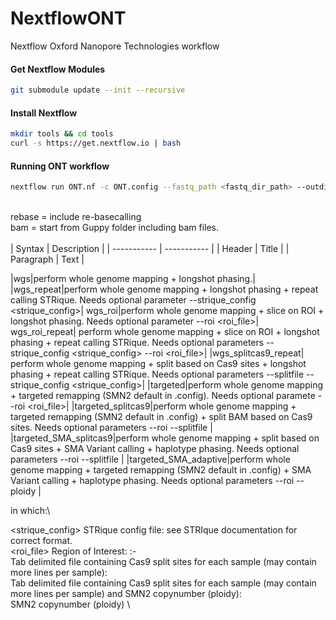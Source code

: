 # NextflowONT
Nextflow Oxford Nanopore Technologies workflow

#### Get Nextflow Modules
```bash
git submodule update --init --recursive
```

#### Install Nextflow
```bash
mkdir tools && cd tools
curl -s https://get.nextflow.io | bash
```

#### Running ONT workflow
```bash
nextflow run ONT.nf -c ONT.config --fastq_path <fastq_dir_path> --outdir <output_dir_path> --start <bam|rebase> --method <method> --email <email> [-profile slurm|mac]
```
\
rebase = include re-basecalling\
bam = start from Guppy folder including bam files.\
\
<method>
| Syntax | Description |
| ----------- | ----------- |
| Header | Title |
| Paragraph | Text | 

|wgs|perform whole genome mapping + longshot phasing.|
|wgs_repeat|perform whole genome mapping + longshot phasing + repeat calling STRique. Needs optional parameter --strique_config <strique_config>|
wgs_roi|perform whole genome mapping + slice on ROI + longshot phasing.  Needs optional parameter --roi <roi_file>|
wgs_roi_repeat|	perform whole genome mapping + slice on ROI + longshot phasing + repeat calling STRique. Needs optional parameters --strique_config <strique_config> --roi <roi_file>|
|wgs_splitcas9_repeat|	perform whole genome mapping + split based on Cas9 sites + longshot phasing + repeat calling STRique. Needs optional parameters --splitfile <splitfile> --strique_config <strique_config>|
|targeted|perform whole genome mapping + targeted remapping (SMN2 default in .config). Needs optional paramete --roi <roi_file>|
|targeted_splitcas9|perform whole genome mapping + targeted remapping (SMN2 default in .config) + split BAM based on Cas9 sites. Needs optional parameters --roi <roi file> --splitfile <splitfile>|
|targeted_SMA_splitcas9|perform whole genome mapping + split based on Cas9 sites +  SMA Variant calling + haplotype phasing. Needs optional parameters --roi <roi> --splitfile <splitfileSMA>|
|targeted_SMA_adaptive|perform whole genome mapping + targeted remapping (SMN2 default in .config) +  SMA Variant calling + haplotype phasing. Needs optional parameters --roi <roi> --ploidy <SMN2 copy number>|

in which:\

<strique_config>	STRique config file: see STRIque documentation for correct format.\
<roi_file>		Region of Interest:  <chromosome>:<from>-<to>\
<splitfile>		Tab delimited file containing Cas9 split sites for each sample (may contain more lines per sample): <SampleID> <chromsome> <position1> <postion2>\
<splitfileSMA>		Tab delimited file containing Cas9 split sites for each sample (may contain more lines per sample) and SMN2 copynumber (ploidy): <SampleID> <chromsome> <position1> <postion2> <ploidy>\
<SMN2 copy number>	SMN2 copynumber (ploidy) <int>\

